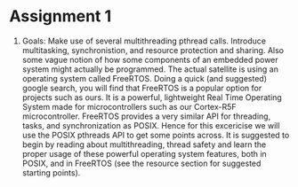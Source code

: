 # Assignment 1

1. Goals:
Make use of several multithreading pthread calls. Introduce multitasking, synchronistion, and resource protection and sharing. Also some vague notion of how some components of an embedded power system might actually be programmed.
The actual satellite is using an operating system called FreeRTOS. Doing a quick (and suggested) google search, you will find that FreeRTOS is a popular option for projects such as ours. It is a powerful, lightweight Real Time Operating System made for microcontrollers such as our Cortex-R5F microcontroller.
FreeRTOS provides a very similar API for threading, tasks, and synchronization as POSIX. Hence for this excericise we will use the POSIX pthreads API to get some points across.
It is suggested to begin by reading about multithreading, thread safety and learn the proper usage of these powerful operating system features, both in POSIX, and in FreeRTOS (see the resource section for suggested starting points).